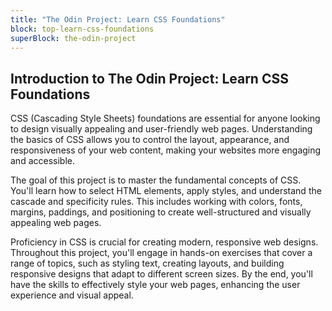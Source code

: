 ```yaml
---
title: "The Odin Project: Learn CSS Foundations"
block: top-learn-css-foundations
superBlock: the-odin-project
---
```


## Introduction to The Odin Project: Learn CSS Foundations

CSS (Cascading Style Sheets) foundations are essential for anyone looking to design visually appealing and user-friendly web pages. Understanding the basics of CSS allows you to control the layout, appearance, and responsiveness of your web content, making your websites more engaging and accessible.

The goal of this project is to master the fundamental concepts of CSS. You'll learn how to select HTML elements, apply styles, and understand the cascade and specificity rules. This includes working with colors, fonts, margins, paddings, and positioning to create well-structured and visually appealing web pages.

Proficiency in CSS is crucial for creating modern, responsive web designs. Throughout this project, you'll engage in hands-on exercises that cover a range of topics, such as styling text, creating layouts, and building responsive designs that adapt to different screen sizes. By the end, you'll have the skills to effectively style your web pages, enhancing the user experience and visual appeal.
